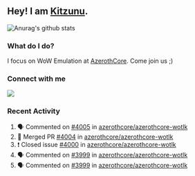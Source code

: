 ## Hey! I am [Kitzunu](https://Github.com/Kitzunu).

![Anurag's github stats](https://github-readme-stats.kitzunu.vercel.app/api?username=Kitzunu&show_icons=true)

### What do I do?

I focus on WoW Emulation at [AzerothCore](https://Github.com/AzerothCore). Come join us ;)

### Connect with me
[![](https://img.shields.io/badge/AzerothCore%20Discord-Connect%20with%20me!-green)](https://discord.com/invite/gkt4y2x)

### Recent Activity

<!--START_SECTION:activity-->
1. 🗣 Commented on [#4005](https://github.com/azerothcore/azerothcore-wotlk/issues/4005) in [azerothcore/azerothcore-wotlk](https://github.com/azerothcore/azerothcore-wotlk)
2. 🎉 Merged PR [#4004](https://github.com/azerothcore/azerothcore-wotlk/pull/4004) in [azerothcore/azerothcore-wotlk](https://github.com/azerothcore/azerothcore-wotlk)
3. ❗️ Closed issue [#4000](https://github.com/azerothcore/azerothcore-wotlk/issues/4000) in [azerothcore/azerothcore-wotlk](https://github.com/azerothcore/azerothcore-wotlk)
4. 🗣 Commented on [#3999](https://github.com/azerothcore/azerothcore-wotlk/issues/3999) in [azerothcore/azerothcore-wotlk](https://github.com/azerothcore/azerothcore-wotlk)
5. 🗣 Commented on [#3999](https://github.com/azerothcore/azerothcore-wotlk/issues/3999) in [azerothcore/azerothcore-wotlk](https://github.com/azerothcore/azerothcore-wotlk)
<!--END_SECTION:activity-->
